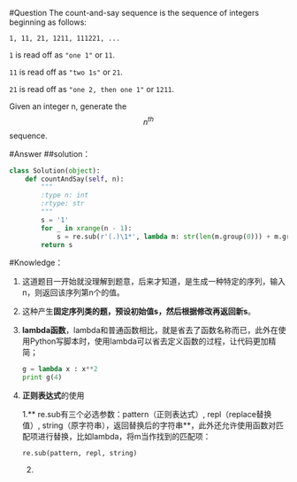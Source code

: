 #Question
The count-and-say sequence is the sequence of integers beginning as follows:

`1, 11, 21, 1211, 111221, ...`

`1` is read off as `"one 1"` or `11`.


`11` is read off as `"two 1s"` or `21`.

`21` is read off as `"one 2, then one 1"` or `1211`.

Given an integer n, generate the $$n^{th}$$ sequence.

#Answer
##solution：
```python
class Solution(object):
    def countAndSay(self, n):
        """
        :type n: int
        :rtype: str
        """
        s = '1'
        for _ in xrange(n - 1):
            s = re.sub(r'(.)\1*', lambda m: str(len(m.group(0))) + m.group(1), s)
        return s
```
#Knowledge：
1. 这道题目一开始就没理解到题意，后来才知道，是生成一种特定的序列，输入n，则返回该序列第n个的值。

2. 这种产生**固定序列类的题，预设初始值s，然后根据修改再返回新s**。

3. **lambda函数**，lambda和普通函数相比，就是省去了函数名称而已，此外在使用Python写脚本时，使用lambda可以省去定义函数的过程，让代码更加精简；

    ```python
    g = lambda x : x**2
    print g(4)
    ```

4. **正则表达式**的使用

    1.** re.sub有三个必选参数：pattern（正则表达式）, repl（replace替换值）, string（原字符串），返回替换后的字符串**，此外还允许使用函数对匹配项进行替换，比如lambda，将m当作找到的匹配项：

    ```
    re.sub(pattern, repl, string)
    ```

    2. 